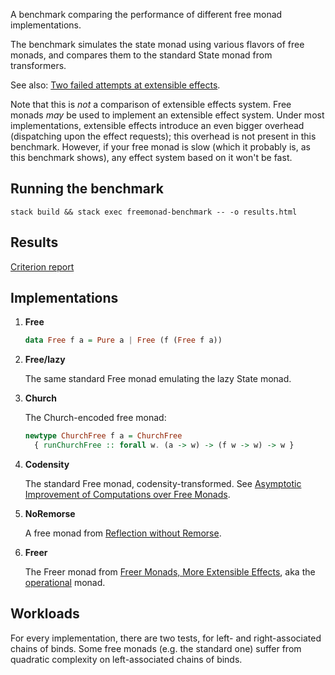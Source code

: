 A benchmark comparing the performance of different free monad implementations.

The benchmark simulates the state monad using various flavors of free monads,
and compares them to the standard State monad from transformers.

See also: [Two failed attempts at extensible effects](https://ro-che.info/articles/2014-06-14-extensible-effects-failed).

Note that this is *not* a comparison of extensible effects system. Free
monads *may* be used to implement an extensible effect system.
Under most implementations, extensible effects introduce an even bigger overhead
(dispatching upon the effect requests); this overhead is not present in this
benchmark. However, if your free monad is slow (which it probably is, as this
benchmark shows), any effect system based on it won't be fast.

## Running the benchmark

    stack build && stack exec freemonad-benchmark -- -o results.html

## Results

[Criterion report](https://rawgit.com/feuerbach/freemonad-benchmark/master/results.html)

## Implementations

1. **Free**

    ``` haskell
    data Free f a = Pure a | Free (f (Free f a))
    ```

2. **Free/lazy**

    The same standard Free monad emulating the lazy State monad.

3. **Church**

    The Church-encoded free monad:

    ``` haskell
    newtype ChurchFree f a = ChurchFree
      { runChurchFree :: forall w. (a -> w) -> (f w -> w) -> w }
    ```

4. **Codensity**
    
    The standard Free monad, codensity-transformed. See
    [Asymptotic Improvement of Computations over Free Monads](http://www.janis-voigtlaender.eu/papers/AsymptoticImprovementOfComputationsOverFreeMonads.pdf).

5. **NoRemorse**

    A free monad from [Reflection without Remorse](http://okmij.org/ftp/Haskell/zseq.pdf).

6. **Freer**

    The Freer monad from [Freer Monads, More Extensible
    Effects](okmij.org/ftp/Haskell/extensible/more.pdft), aka the
    [operational]() monad.

## Workloads

For every implementation, there are two tests, for left- and right-associated
chains of binds. Some free monads (e.g. the standard one) suffer from quadratic
complexity on left-associated chains of binds.
